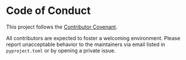 # Code of Conduct

This project follows the [Contributor Covenant](https://www.contributor-covenant.org/version/2/1/code_of_conduct/).

All contributors are expected to foster a welcoming environment. Please report unacceptable behavior to the maintainers via email listed in `pyproject.toml` or by opening a private issue.
